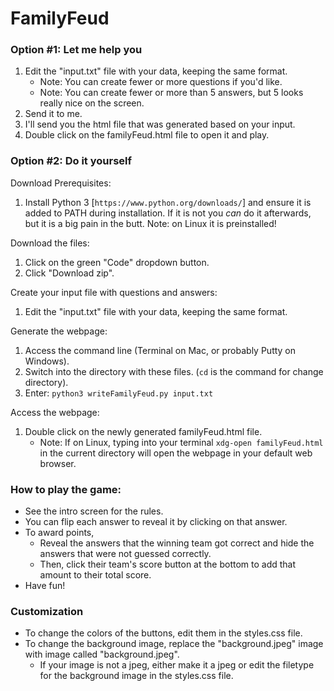 # FamilyFeud

### Option #1: Let me help you

1. Edit the "input.txt" file with your data, keeping the same format.
    * Note: You can create fewer or more questions if you'd like.
    * Note: You can create fewer or more than 5 answers, but 5 looks really nice on the screen.
2. Send it to me.
3. I'll send you the html file that was generated based on your input.
4. Double click on the familyFeud.html file to open it and play.

### Option #2: Do it yourself

Download Prerequisites:
 1. Install Python 3 [`https://www.python.org/downloads/`] and ensure it is added to PATH during installation. If it is not you _can_ do it afterwards, but it is a big pain in the butt. Note: on Linux it is preinstalled!

Download the files:
1. Click on the green "Code" dropdown button.
2. Click "Download zip".

Create your input file with questions and answers:
1. Edit the "input.txt" file with your data, keeping the same format.

Generate the webpage:
1. Access the command line (Terminal on Mac, or probably Putty on Windows).
2. Switch into the directory with these files. (`cd` is the command for change directory).
3. Enter: `python3 writeFamilyFeud.py input.txt`

Access the webpage:
1. Double click on the newly generated familyFeud.html file.
    * Note: If on Linux, typing into your terminal `xdg-open familyFeud.html` in the current directory will open the webpage in your default web browser.

### How to play the game:
* See the intro screen for the rules.
* You can flip each answer to reveal it by clicking on that answer.
* To award points, 
    * Reveal the answers that the winning team got correct and hide the answers that were not guessed correctly.
    * Then, click their team's score button at the bottom to add that amount to their total score.
* Have fun!


### Customization
* To change the colors of the buttons, edit them in the styles.css file.
* To change the background image, replace the "background.jpeg" image with image called "background.jpeg".
   * If your image is not a jpeg, either make it a jpeg or edit the filetype for the background image in the styles.css file.
